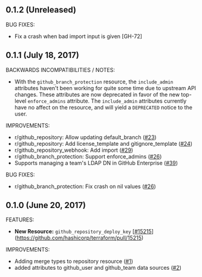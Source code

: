 ## 0.1.2 (Unreleased)

BUG FIXES:

* Fix a crash when bad import input is given [GH-72]

## 0.1.1 (July 18, 2017)

BACKWARDS INCOMPATIBILITIES / NOTES:

* With the `github_branch_protection` resource, the `include_admin` attributes haven't been working for quite some time due to upstream API changes. These attributes are now deprecated in favor of the new top-level `enforce_admins` attribute. The `include_admin` attributes currently have no affect on the resource, and will yield a `DEPRECATED` notice to the user. 

IMPROVEMENTS:

* r/github_repository: Allow updating default_branch ([#23](https://github.com/terraform-providers/terraform-provider-github/issues/23))
* r/github_repository: Add license_template and gitignore_template ([#24](https://github.com/terraform-providers/terraform-provider-github/issues/24))
* r/github_repository_webhook: Add import ([#29](https://github.com/terraform-providers/terraform-provider-github/issues/29))
* r/github_branch_protection: Support enforce_admins ([#26](https://github.com/terraform-providers/terraform-provider-github/issues/26))
* Supports managing a team's LDAP DN in GitHub Enterprise ([#39](https://github.com/terraform-providers/terraform-provider-github/issues/39))

BUG FIXES: 

* r/github_branch_protection: Fix crash on nil values ([#26](https://github.com/terraform-providers/terraform-provider-github/issues/26))

## 0.1.0 (June 20, 2017)

FEATURES:

* **New Resource:** `github_repository_deploy_key` [[#15215](https://github.com/terraform-providers/terraform-provider-github/issues/15215)](https://github.com/hashicorp/terraform/pull/15215)

IMPROVEMENTS:

* Adding merge types to repository resource ([#1](https://github.com/terraform-providers/terraform-provider-github/issues/1))
* added attributes to github_user and github_team data sources ([#2](https://github.com/terraform-providers/terraform-provider-github/issues/2))
